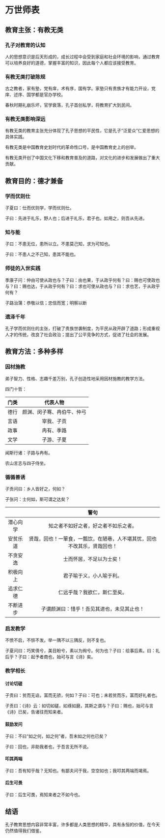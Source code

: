 # 万世师表

## 教育主张：有教无类

### 孔子对教育的认知

人的思想意识是后天形成的，成长过程中会受到家庭和社会环境的影响，通过教育可以培养良好的道德，掌握丰富的知识，因此每个人都应该接受教育。

### 有教无类打破陈规

古之教者，家有塾，党有庠，术有序，国有学。家塾只有贵族才有能力开设，党庠、述序、国学都是官办学校。

春秋时期礼崩乐坏，官学衰落，孔子首创私学，将教育扩大到民间。

### 有教无类影响深远

有教无类的教育主张充分体现了孔子思想的平民性，它是孔子“泛爱众”仁爱思想的具体实践。

有教无类是中国教育史划时代的革命性口号，是中国教育史上的创举。

有教无类开创了中国文化下移和教育普及的道路，对文化的进步和发展做出了重大贡献。

## 教育目的：德才兼备

### 学而优则仕

子夏曰：仕而优则学，学而优则仕。

子曰：先进于礼乐，野人也；后进于礼乐，君子也。如用之，则吾从先进。

### 知与能

子曰：不患无位，患所以立。不患莫己知，求为可知也。

子曰：不患人之不己知，患其不能也。

### 师徒的入世实践

季康子问：仲由可使从政也与？子曰：由也果，于从政乎何有？曰：赐也可使政也与？曰：赐也达，于从政乎何有？曰：求也可使从政也与？曰：求也艺，于从政乎何有？

子路治蒲：恭敬以信；忠信而宽；明察以断

### 遗泽千年

孔子学而优则仕的主张，打破了贵族世袭制度，为平民从政开辟了道路；形成重视人才的传统，改良了社会政治；提出了公平竞争的方式，促进了社会的发展。

## 教育方法：多种多样

### 因材施教

弟子智力、性格、志趣千差万别，孔子创造性地采用因材施教的教学方法。

四门十哲：

| 门类 |          代表人物          |
| ---- | :------------------------: |
| 德行 | 颜渊、闵子骞、冉伯牛、仲弓 |
| 言语 |         宰我、子贡         |
| 政事 |         冉有、季路         |
| 文学 |         子游、子夏         |

闻斯行诸：子路与冉有。

农山言志与四子侍坐。

### 循循善诱

子贡问曰：乡人皆好之，何如？

子张问：士何如，斯可谓之达矣？

|          |                                   警句                                   |
| :------: | :----------------------------------------------------------------------: |
| 潜心向学 |                   知之者不如好之者，好之者不如乐之者。                   |
| 安贫乐道 | 贤哉，回也！一箪食，一瓢饮，在陋巷，人不堪其忧，回也不改其乐，贤哉回也！ |
| 不贪安逸 |                         士而怀居，不足以为士矣！                         |
| 积极向上 |                         君子喻于义，小人喻于利。                         |
| 追求仁德 |                       仁远乎哉？我欲仁，斯仁至矣。                       |
| 不断进步 |                子谓颜渊曰：惜乎！吾见其进也，未见其止也！                |

### 启发教学

不愤不启，不悱不发。举一隅不以三隅反，则不复也。

子夏问曰：巧笑倩兮，美目盼兮，素以为绚兮。何为也？子曰：绘事后素。曰：礼后乎？子曰：起予者商也，始可与言《诗》矣。

### 教学相长

#### 讨论切磋

子贡曰：贫而无谄，富而无骄，何如？子曰：可也；未若贫而乐，富而好礼者也。

子贡曰：《诗》云：如切如磋，如琢如磨，其斯之谓与？子曰：赐也，始可与言《诗》已矣，告诸往而知来者。

#### 鼓励发问

子曰：不曰“如之何，如之何”者，吾末如之何也已矣？

子曰：回也，非助我者也，于吾言无所不说。

#### 叩其两端

子曰：吾有知乎哉？无知也。有鄙夫问于我，空空如也；我叩其两端而竭焉。

#### 后生可畏

子曰：后生可畏，焉知来者之不如今也。

## 结语

孔子教育思想内容非常丰富，许多都是人类思想的精华，具有永恒的价值，在今天仍然值得我们借鉴。
